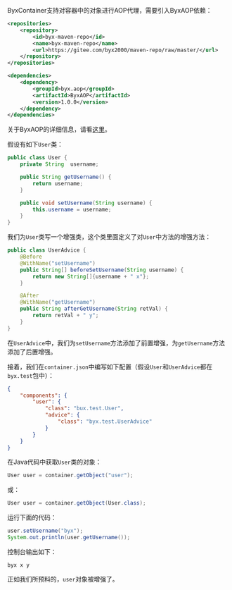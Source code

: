ByxContainer支持对容器中的对象进行AOP代理，需要引入ByxAOP依赖：

```xml
<repositories>
    <repository>
        <id>byx-maven-repo</id>
        <name>byx-maven-repo</name>
        <url>https://gitee.com/byx2000/maven-repo/raw/master/</url>
    </repository>
</repositories>

<dependencies>
    <dependency>
        <groupId>byx.aop</groupId>
        <artifactId>ByxAOP</artifactId>
        <version>1.0.0</version>
    </dependency>
</dependencies>
```

关于ByxAOP的详细信息，请看[这里](https://github.com/byx2000/ByxAOP)。

假设有如下`User`类：

```java
public class User {
    private String  username;

    public String getUsername() {
        return username;
    }

    public void setUsername(String username) {
        this.username = username;
    }
}
```

我们为`User`类写一个增强类，这个类里面定义了对`User`中方法的增强方法：

```java
public class UserAdvice {
    @Before
    @WithName("setUsername")
    public String[] beforeSetUsername(String username) {
        return new String[]{username + " x"};
    }

    @After
    @WithName("getUsername")
    public String afterGetUsername(String retVal) {
        return retVal + " y";
    }
}
```

在`UserAdvice`中，我们为`setUsername`方法添加了前置增强，为`getUsername`方法添加了后置增强。

接着，我们在`container.json`中编写如下配置（假设`User`和`UserAdvice`都在`byx.test`包中）：

```json
{
    "components": {
        "user": {
            "class": "bux.test.User",
            "advice": {
                "class": "byx.test.UserAdvice"
            }
        }
    }
}
```

在Java代码中获取`User`类的对象：

```java
User user = container.getObject("user");
```

或：

```java
User user = container.getObject(User.class);
```

运行下面的代码：

```java
user.setUsername("byx");
System.out.println(user.getUsername());
```

控制台输出如下：

```
byx x y
```

正如我们所预料的，`user`对象被增强了。